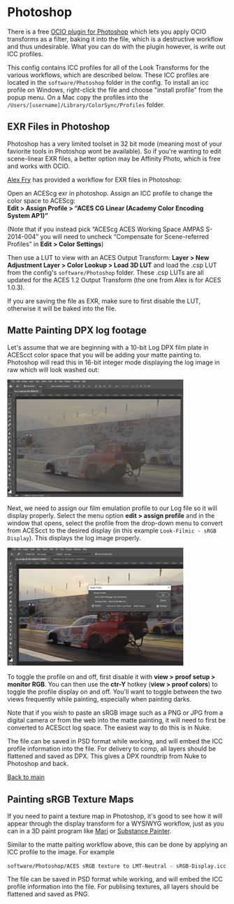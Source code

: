 # Photoshop

There is a free [OCIO plugin for Photoshop](http://fnordware.blogspot.com/2017/02/opencolorio-for-photoshop.html) which lets you apply OCIO transforms as a filter, baking it into the file, which is a destructive workflow and thus undesirable. What you can do with the plugin however, is write out ICC profiles. 

This config contains ICC profiles for all of the Look Transforms for the various workflows, which are described below. These ICC profiles are located in the  ````software/Photoshop```` folder in the config. To install an icc profile on Windows, right-click the file and choose "install profile" from the popup menu. On a Mac copy the profiles into the ````/Users/[username]/Library/ColorSync/Profiles```` folder.

## EXR Files in Photoshop

Photoshop has a very limited toolset in 32 bit mode (meaning most of your faviorite tools in Photoshop wont be available). So if you're wanting to edit scene-linear EXR files, a better option may be Affinity Photo, which is free and works with OCIO.

[Alex Fry](https://community.acescentral.com/t/aces-photoshop-friendly-workflows/1369/31) has provided a workflow for EXR files in Photoshop: 

Open an ACEScg exr in photoshop. Assign an ICC profile to change the color space to ACEScg:<br>
**Edit > Assign Profile > “ACES CG Linear (Academy Color Encoding System AP1)”**

(Note that if you instead pick “ACEScg ACES Working Space AMPAS S-2014-004” you will need to uncheck “Compensate for Scene-referred Profiles” in **Edit > Color Settings**)

 Then use a LUT to view with an ACES Output Transform: **Layer > New Adjustment Layer > Color Lookup > Load 3D LUT** and load the .csp LUT from the config's ````software/Photoshop```` folder. These .csp LUTs are all updated for the ACES 1.2 Output Transform (the one from Alex is for ACES 1.0.3).
   
   If you are saving the file as EXR, make sure to first disable the LUT, otherwise it will be baked into the file.


## Matte Painting DPX log footage

Let's assume that we are beginning with a 10-bit Log DPX film plate in ACEScct color space that you will be adding your matte painting to.  Photoshop will read this in 16-bit integer mode displaying the log image in raw which will look washed out:

<img src="img/Photoshop1.png" alt="Photoshop" width="80%"/>


Next, we need to assign our film emulation profile to our Log file so it will display properly. Select the menu option **edit > assign profile** and in the window that opens, select the profile from the drop-down menu to convert from ACEScct to the desired display (in this example ````Look-Filmic - sRGB Display````). This displays the log image properly.


<img src="img/Photoshop2.png" alt="Photoshop" width="80%"/>


To toggle the profile on and off, first disable it with **view > proof setup > monitor RGB**. You can then use the **ctr-Y** hotkey (**view > proof colors**) to toggle the profile display on and off. You'll want to toggle between the two views frequently while painting, especially when painting darks.

Note that if you wish to paste an sRGB image such as a PNG or JPG from a digital camera or from the web into the matte painting, it will need to first be converted to ACEScct log space. The easiest way to do this is in Nuke.

The file can be saved in PSD format while working, and will embed the ICC profile information into the file. For delivery to comp, all layers should be flattened and saved as DPX. This gives a DPX roundtrip from Nuke to Photoshop and back. 

[Back to main](../StdX_ACES)

## Painting sRGB Texture Maps

If you need to paint a texture map in Photoshop, it's good to see how it will appear through the display transform for a WYSIWYG workflow, just as you can in a 3D paint program like [Mari](Mari.md) or [Substance Painter](Substance.md). 

Similar to the matte paiting workflow above, this can be done by applying an ICC profile to the image. For example 

````software/Photoshop/ACES sRGB texture to LMT-Neutral - sRGB-Display.icc```` 

The file can be saved in PSD format while working, and will embed the ICC profile information into the file. For publising textures, all layers should be flattened and saved as PNG. 


